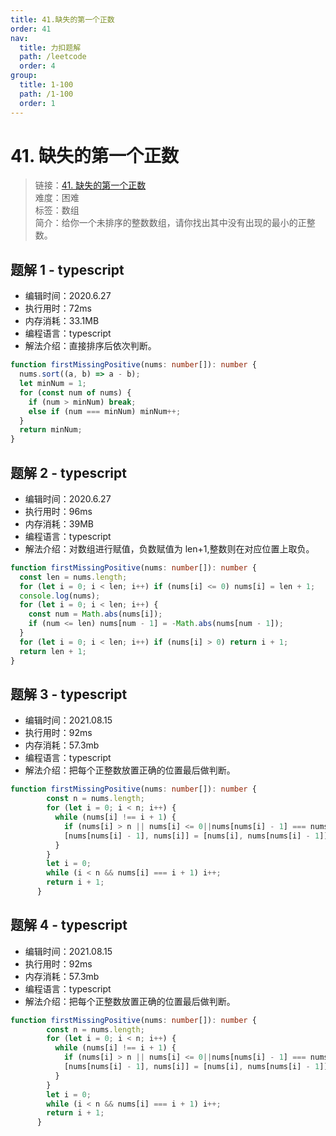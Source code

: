 ```yaml
---
title: 41.缺失的第一个正数
order: 41
nav:
  title: 力扣题解
  path: /leetcode
  order: 4
group:
  title: 1-100
  path: /1-100
  order: 1
---
```


# 41. 缺失的第一个正数

> 链接：[41. 缺失的第一个正数](https://leetcode-cn.com/problems/first-missing-positive/)  
> 难度：困难  
> 标签：数组  
> 简介：给你一个未排序的整数数组，请你找出其中没有出现的最小的正整数。

## 题解 1 - typescript

- 编辑时间：2020.6.27
- 执行用时：72ms
- 内存消耗：33.1MB
- 编程语言：typescript
- 解法介绍：直接排序后依次判断。

```typescript
function firstMissingPositive(nums: number[]): number {
  nums.sort((a, b) => a - b);
  let minNum = 1;
  for (const num of nums) {
    if (num > minNum) break;
    else if (num === minNum) minNum++;
  }
  return minNum;
}
```

## 题解 2 - typescript

- 编辑时间：2020.6.27
- 执行用时：96ms
- 内存消耗：39MB
- 编程语言：typescript
- 解法介绍：对数组进行赋值，负数赋值为 len+1,整数则在对应位置上取负。

```typescript
function firstMissingPositive(nums: number[]): number {
  const len = nums.length;
  for (let i = 0; i < len; i++) if (nums[i] <= 0) nums[i] = len + 1;
  console.log(nums);
  for (let i = 0; i < len; i++) {
    const num = Math.abs(nums[i]);
    if (num <= len) nums[num - 1] = -Math.abs(nums[num - 1]);
  }
  for (let i = 0; i < len; i++) if (nums[i] > 0) return i + 1;
  return len + 1;
}
```
## 题解 3 - typescript
- 编辑时间：2021.08.15
- 执行用时：92ms
- 内存消耗：57.3mb
- 编程语言：typescript
- 解法介绍：把每个正整数放置正确的位置最后做判断。
```typescript
function firstMissingPositive(nums: number[]): number {
        const n = nums.length;
        for (let i = 0; i < n; i++) {
          while (nums[i] !== i + 1) {
            if (nums[i] > n || nums[i] <= 0||nums[nums[i] - 1] === nums[i]) break;
            [nums[nums[i] - 1], nums[i]] = [nums[i], nums[nums[i] - 1]];
          }
        }
        let i = 0;
        while (i < n && nums[i] === i + 1) i++;
        return i + 1;
      }
```
## 题解 4 - typescript
- 编辑时间：2021.08.15
- 执行用时：92ms
- 内存消耗：57.3mb
- 编程语言：typescript
- 解法介绍：把每个正整数放置正确的位置最后做判断。
```typescript
function firstMissingPositive(nums: number[]): number {
        const n = nums.length;
        for (let i = 0; i < n; i++) {
          while (nums[i] !== i + 1) {
            if (nums[i] > n || nums[i] <= 0||nums[nums[i] - 1] === nums[i]) break;
            [nums[nums[i] - 1], nums[i]] = [nums[i], nums[nums[i] - 1]];
          }
        }
        let i = 0;
        while (i < n && nums[i] === i + 1) i++;
        return i + 1;
      }
```
